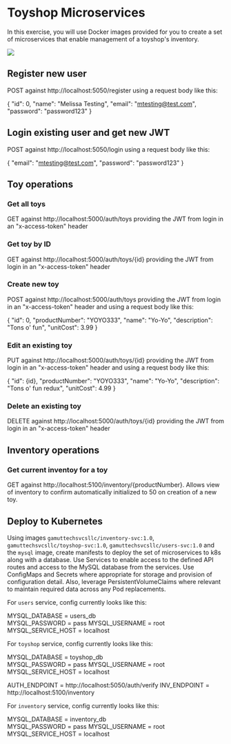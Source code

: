 # Toyshop Microservices

In this exercise, you will use Docker images provided for you to create a set of microservices that enable management of a toyshop's inventory.

![](arch.png)

## Register new user

POST against http://localhost:5050/register using a request body like this:

{
    "id": 0,
    "name": "Melissa Testing",
    "email": "mtesting@test.com",
    "password": "password123"
}

## Login existing user and get new JWT

POST against http://localhost:5050/login using a request body like this:

{
    "email": "mtesting@test.com",
    "password": "password123"
}

## Toy operations

### Get all toys

GET against http://localhost:5000/auth/toys providing the JWT from login in an "x-access-token" header

### Get toy by ID

GET against http://localhost:5000/auth/toys/{id} providing the JWT from login in an "x-access-token" header

### Create new toy

POST against http://localhost:5000/auth/toys providing the JWT from login in an "x-access-token" header and using a request body like this:

{
    "id": 0,
    "productNumber": "YOYO333",
    "name": "Yo-Yo",
    "description": "Tons o' fun",
    "unitCost": 3.99
}

### Edit an existing toy

PUT against http://localhost:5000/auth/toys/{id} providing the JWT from login in an "x-access-token" header and using a request body like this:

{
    "id": {id},
    "productNumber": "YOYO333",
    "name": "Yo-Yo",
    "description": "Tons o' fun redux",
    "unitCost": 4.99
}

### Delete an existing toy

DELETE against http://localhost:5000/auth/toys/{id} providing the JWT from login in an "x-access-token" header

## Inventory operations

### Get current inventoy for a toy

GET against http://localhost:5100/inventory/{productNumber}. Allows view of inventory to confirm automatically initialized to 50 on creation of a new toy.

## Deploy to Kubernetes

Using images `gamuttechsvcsllc/inventory-svc:1.0`, `gamuttechsvcsllc/toyshop-svc:1.0`, `gamuttechsvcsllc/users-svc:1.0` and the `mysql` image, create manifests to deploy the set of microservices to k8s along with a database. Use Services to enable access to the defined API routes and access to the MySQL database from the services. Use ConfigMaps and Secrets where appropriate for storage and provision of configuration detail. Also, leverage PersistentVolumeClaims where relevant to maintain required data across any Pod replacements.

For `users` service, config currently looks like this:

MYSQL_DATABASE = users_db  
MYSQL_PASSWORD = pass
MYSQL_USERNAME = root
MYSQL_SERVICE_HOST = localhost

For `toyshop` service, config currently looks like this:

MYSQL_DATABASE = toyshop_db  
MYSQL_PASSWORD = pass
MYSQL_USERNAME = root
MYSQL_SERVICE_HOST = localhost

AUTH_ENDPOINT = http://localhost:5050/auth/verify
INV_ENDPOINT = http://localhost:5100/inventory

For `inventory` service, config currently looks like this:

MYSQL_DATABASE = inventory_db  
MYSQL_PASSWORD = pass
MYSQL_USERNAME = root
MYSQL_SERVICE_HOST = localhost
